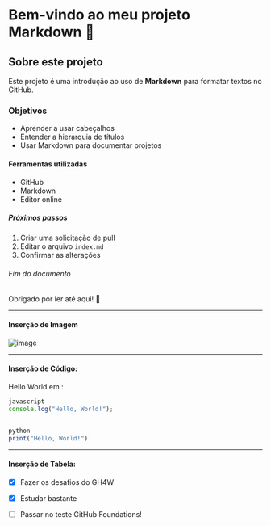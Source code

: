 # Bem-vindo ao meu projeto Markdown 👋

## Sobre este projeto

Este projeto é uma introdução ao uso de **Markdown** para formatar textos no GitHub.

### Objetivos

- Aprender a usar cabeçalhos
- Entender a hierarquia de títulos
- Usar Markdown para documentar projetos

#### Ferramentas utilizadas

- GitHub
- Markdown
- Editor online

##### Próximos passos

1. Criar uma solicitação de pull
2. Editar o arquivo `index.md`
3. Confirmar as alterações

###### Fim do documento

Obrigado por ler até aqui! 🙌

----

#### Inserção de Imagem

![image](https://github.com/user-attachments/assets/b9589b46-cf9a-4256-8166-4ee8daa36b33)

-----

#### Inserção de Código:

Hello World em :
```javascript
javascript
console.log("Hello, World!");


python
print("Hello, World!")
```
---

#### Inserção de Tabela:

- [X] Fazer os desafios do GH4W
- [X] Estudar bastante
- [ ] Passar no teste GitHub Foundations!



